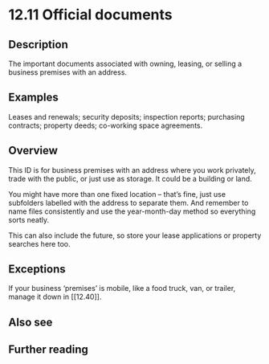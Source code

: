# 12.11 Official documents

## Description

The important documents associated with owning, leasing, or selling a business premises with an address.

## Examples

Leases and renewals; security deposits; inspection reports; purchasing contracts; property deeds; co-working space agreements.

## Overview

This ID is for business premises with an address where you work privately, trade with the public, or just use as storage. It could be a building or land.

You might have more than one fixed location – that’s fine, just use subfolders labelled with the address to separate them. And remember to name files consistently and use the year-month-day method so everything sorts neatly.

This can also include the future, so store your lease applications or property searches here too.

## Exceptions

If your business ‘premises’ is mobile, like a food truck, van, or trailer, manage it down in [[12.40]].

## Also see

## Further reading

